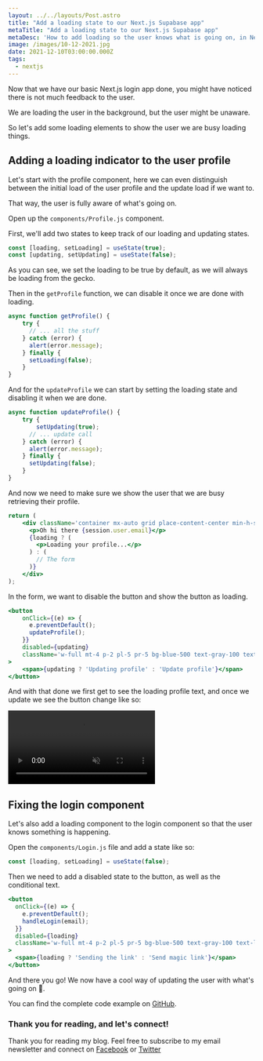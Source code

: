 ```yaml
---
layout: ../../layouts/Post.astro
title: "Add a loading state to our Next.js Supabase app"
metaTitle: "Add a loading state to our Next.js Supabase app"
metaDesc: 'How to add loading so the user knows what is going on, in Next.js with Supabase'
image: /images/10-12-2021.jpg
date: 2021-12-10T03:00:00.000Z
tags:
  - nextjs
---
```

Now that we have our basic Next.js login app done, you might have noticed there is not much feedback to the user.

We are loading the user in the background, but the user might be unaware.

So let's add some loading elements to show the user we are busy loading things.

## Adding a loading indicator to the user profile

Let's start with the profile component, here we can even distinguish between the initial load of the user profile and the update load if we want to.

That way, the user is fully aware of what's going on.

Open up the `components/Profile.js` component.

First, we'll add two states to keep track of our loading and updating states.

```js
const [loading, setLoading] = useState(true);
const [updating, setUpdating] = useState(false);
```

As you can see, we set the loading to be true by default, as we will always be loading from the gecko.

Then in the `getProfile` function, we can disable it once we are done with loading.

```js
async function getProfile() {
	try {
	  // ... all the stuff
	} catch (error) {
	  alert(error.message);
	} finally {
	  setLoading(false);
	}
}
```

And for the `updateProfile` we can start by setting the loading state and disabling it when we are done.

```js
async function updateProfile() {
	try {
		setUpdating(true);
	  // ... update call
	} catch (error) {
	  alert(error.message);
	} finally {
	  setUpdating(false);
	}
}
```

And now we need to make sure we show the user that we are busy retrieving their profile.

```jsx
return (
	<div className='container mx-auto grid place-content-center min-h-screen'>
	  <p>Oh hi there {session.user.email}</p>
	  {loading ? (
	    <p>Loading your profile...</p>
	  ) : (
	    // The form
	  )}
	</div>
);
```

In the form, we want to disable the button and show the button as loading.

```jsx
<button
	onClick={(e) => {
	  e.preventDefault();
	  updateProfile();
	}}
	disabled={updating}
	className='w-full mt-4 p-2 pl-5 pr-5 bg-blue-500 text-gray-100 text-lg rounded-lg focus:border-4 border-blue-300'
>
	<span>{updating ? 'Updating profile' : 'Update profile'}</span>
</button>
```

And with that done we first get to see the loading profile text, and once we update we see the button change like so:

<!-- ![Add a loading state to our Next.js Supabase app](https://cdn.hashnode.com/res/hashnode/image/upload/v1638199002302/4r1PI75JB.gif) -->
<video autoplay loop muted playsinline>
  <source src="https://res.cloudinary.com/daily-dev-tips/video/upload/v1638199381/update_bo7mwq.webm" type="video/webm" />
  <source src="https://res.cloudinary.com/daily-dev-tips/video/upload/v1638199377/update_n93e2n.mp4" type="video/mp4" />
</video>

## Fixing the login component

Let's also add a loading component to the login component so that the user knows something is happening.

Open the `components/Login.js` file and add a state like so:

```jsx
const [loading, setLoading] = useState(false);
```

Then we need to add a disabled state to the button, as well as the conditional text.

```jsx
<button
  onClick={(e) => {
    e.preventDefault();
    handleLogin(email);
  }}
  disabled={loading}
  className='w-full mt-4 p-2 pl-5 pr-5 bg-blue-500 text-gray-100 text-lg rounded-lg focus:border-4 border-blue-300'
>
  <span>{loading ? 'Sending the link' : 'Send magic link'}</span>
</button>
```

And there you go! 
We now have a cool way of updating the user with what's going on 👏.

You can find the complete code example on [GitHub](https://github.com/rebelchris/next-supabase/tree/loading-state).

### Thank you for reading, and let's connect!

Thank you for reading my blog. Feel free to subscribe to my email newsletter and connect on [Facebook](https://www.facebook.com/DailyDevTipsBlog) or [Twitter](https://twitter.com/DailyDevTips1)
